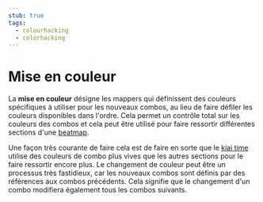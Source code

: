 ```yaml
---
stub: true
tags:
  - colourhacking
  - colorhacking
---
```


# Mise en couleur

La **mise en couleur** désigne les mappers qui définissent des couleurs spécifiques à utiliser pour les nouveaux combos, au lieu de faire défiler les couleurs disponibles dans l'ordre. Cela permet un contrôle total sur les couleurs des combos et cela peut être utilisé pour faire ressortir différentes sections d'une [beatmap](/wiki/Beatmap).

Une façon très courante de faire cela est de faire en sorte que le [kiai time](/wiki/Beatmap_Editor/Kiai_Time) utilise des couleurs de combo plus vives que les autres sections pour le faire ressortir encore plus. Le changement de couleur peut être un processus très fastidieux, car les nouveaux combos sont définis par des références aux combos précédents. Cela signifie que le changement d'un combo modifiera également tous les combos suivants.

<!--TODO: Add images and links-->
